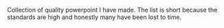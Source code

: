 Collection of quality powerpoint I have made. The list is short because the standards are high and honestly many have been lost to time. 
